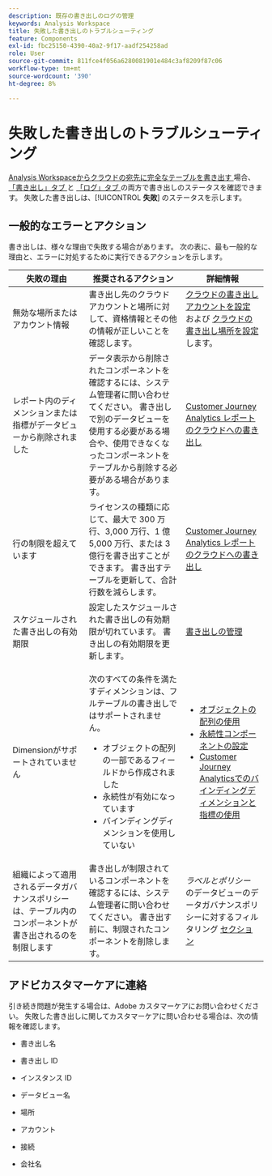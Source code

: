 ```yaml
---
description: 既存の書き出しのログの管理
keywords: Analysis Workspace
title: 失敗した書き出しのトラブルシューティング
feature: Components
exl-id: fbc25150-4390-40a2-9f17-aadf254258ad
role: User
source-git-commit: 811fce4f056a6280081901e484c3af8209f87c06
workflow-type: tm+mt
source-wordcount: '390'
ht-degree: 8%

---
```


# 失敗した書き出しのトラブルシューティング

[Analysis Workspaceからクラウドの宛先に完全なテーブルを書き出す ](/help/analysis-workspace/export/export-cloud.md) 場合、[ 「書き出し」タブ ](/help/components/exports/manage-exports.md) と [ 「ログ」タブ ](/help/components/exports/manage-export-logs.md) の両方で書き出しのステータスを確認できます。 失敗した書き出しは、[!UICONTROL **失敗**] のステータスを示します。

## 一般的なエラーとアクション

書き出しは、様々な理由で失敗する場合があります。 次の表に、最も一般的な理由と、エラーに対処するために実行できるアクションを示します。

| 失敗の理由 | 推奨されるアクション | 詳細情報 |
|---------|----------|---------|
| 無効な場所またはアカウント情報 | 書き出し先のクラウドアカウントと場所に対して、資格情報とその他の情報が正しいことを確認します。 | [ クラウドの書き出しアカウントを設定 ](/help/components/exports/cloud-export-accounts.md) および [ クラウドの書き出し場所を設定 ](/help/components/exports/cloud-export-locations.md) します。 |
| レポート内のディメンションまたは指標がデータビューから削除されました | データ表示から削除されたコンポーネントを確認するには、システム管理者に問い合わせてください。 書き出しで別のデータビューを使用する必要がある場合や、使用できなくなったコンポーネントをテーブルから削除する必要がある場合があります。 | [Customer Journey Analytics レポートのクラウドへの書き出し ](/help/analysis-workspace/export/export-cloud.md) |
| 行の制限を超えています | ライセンスの種類に応じて、最大で 300 万行、3,000 万行、1 億 5,000 万行、または 3 億行を書き出すことができます。 書き出すテーブルを更新して、合計行数を減らします。 | [Customer Journey Analytics レポートのクラウドへの書き出し ](/help/analysis-workspace/export/export-cloud.md) |
| スケジュールされた書き出しの有効期限 | 設定したスケジュールされた書き出しの有効期限が切れています。 書き出しの有効期限を更新します。 | [ 書き出しの管理 ](/help/components/exports/manage-exports.md) |
| Dimensionがサポートされていません | <p>次のすべての条件を満たすディメンションは、フルテーブルの書き出しではサポートされません。</p> <ul><li>オブジェクトの配列の一部であるフィールドから作成されました</li><li>永続性が有効になっています<li>バインディングディメンションを使用していない</li> | <ul><li>[オブジェクトの配列の使用](/help/use-cases/object-arrays.md)</li><li>[ 永続性コンポーネントの設定 ](/help/data-views/component-settings/persistence.md)<li>[Customer Journey Analyticsでのバインディングディメンションと指標の使用 ](/help/use-cases/data-views/binding-dimensions-metrics.md)</li> |
| 組織によって適用されるデータガバナンスポリシーは、テーブル内のコンポーネントが書き出されるのを制限します | 書き出しが制限されているコンポーネントを確認するには、システム管理者に問い合わせてください。 書き出す前に、制限されたコンポーネントを削除します。 | *ラベルとポリシー* のデータビューのデータガバナンスポリシーに対するフィルタリング [ セクション ](/help/data-views/data-governance.md) |

## アドビカスタマーケアに連絡

引き続き問題が発生する場合は、Adobe カスタマーケアにお問い合わせください。 失敗した書き出しに関してカスタマーケアに問い合わせる場合は、次の情報を確認します。

* 書き出し名

* 書き出し ID

* インスタンス ID

* データビュー名

* 場所

* アカウント

* 接続

* 会社名

